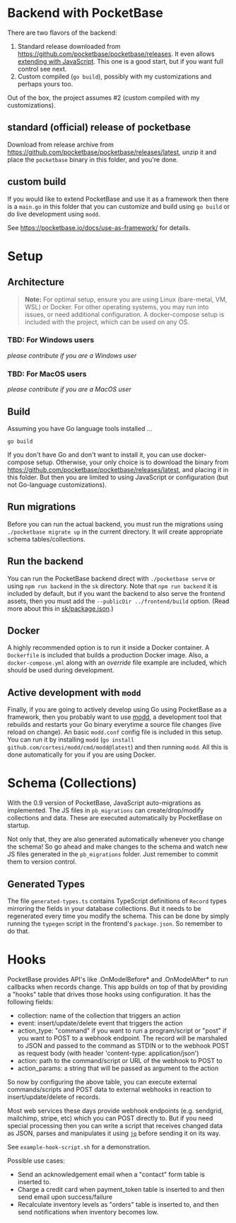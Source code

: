 # Backend with PocketBase

There are two flavors of the backend:

1. Standard release downloaded from https://github.com/pocketbase/pocketbase/releases. It even allows [extending with JavaScript](https://pocketbase.io/docs/js-overview/). This one is a good start, but if you want full control see next.
2. Custom compiled (`go build`), possibly with my customizations and perhaps yours too.

Out of the box, the project assumes #2 (custom compiled with my customizations).

## standard (official) release of pocketbase

Download from release archive from https://github.com/pocketbase/pocketbase/releases/latest, unzip it and place the `pocketbase` binary in this folder, and you're done.

## custom build

If you would like to extend PocketBase and use it as a framework then there is a `main.go` in this folder that you can customize and build using `go build` or do live development using `modd`.

See https://pocketbase.io/docs/use-as-framework/ for details.

# Setup

## Architecture

> **Note:** For optimal setup, ensure you are using Linux (bare-metal, VM, WSL) or Docker. For other operating systems, you may run into issues, or need additional configuration.
> A docker-compose setup is included with the project, which can be used on any OS.

### TBD: For Windows users

_please contribute if you are a Windows user_

### TBD: For MacOS users

_please contribute if you are a MacOS user_

## Build

Assuming you have Go language tools installed ...

`go build`

If you don't have Go and don't want to install it, you can use docker-compose setup. Otherwise, your only choice is to download the binary from https://github.com/pocketbase/pocketbase/releases/latest, and placing it in this folder. But then you are limited to using JavaScript or configuration (but not Go-language customizations).

## Run migrations

Before you can run the actual backend, you must run the migrations using `./pocketbase migrate up` in the current directory. It will create appropriate schema tables/collections.

## Run the backend

You can run the PocketBase backend direct with `./pocketbase serve` or using `npm run backend` in the `sk` directory. Note that `npm run backend` it is included by default, but if you want the backend to also serve the frontend assets, then you must add the `--publicDir ../frontend/build` option. (Read more about this in [sk/package.json](../sk/package.json).)

## Docker

A highly recommended option is to run it inside a Docker container. A `Dockerfile` is included that builds a production Docker image. Also, a `docker-compose.yml` along with an _override_ file example are included, which should be used during development.

## Active development with `modd`

Finally, if you are going to actively develop using Go using PocketBase as a framework, then you probably want to use [modd](https://github.com/cortesi/modd), a development tool that rebuilds and restarts your Go binary everytime a source file changes (live reload on change). An basic `modd.conf` config file is included in this setup. You can run it by installing `modd` (`go install github.com/cortesi/modd/cmd/modd@latest`) and then running `modd`. All this is done automatically for you if you are using Docker.

# Schema (Collections)

With the 0.9 version of PocketBase, JavaScript auto-migrations as implemented. The JS files in `pb_migrations` can create/drop/modify collections and data. These are executed automatically by PocketBase on startup.

Not only that, they are also generated automatically whenever you change the schema! So go ahead and make changes to the schema and watch new JS files generated in the `pb_migrations` folder. Just remember to commit them to version control.

## Generated Types

The file `generated-types.ts` contains TypeScript definitions of `Record` types mirroring the fields in your database collections. But it needs to be regenerated every time you modify the schema. This can be done by simply running the `typegen` script in the frontend's `package.json`. So remember to do that.

# Hooks

PocketBase provides API's like .OnModelBefore* and .OnModelAfter* to run
callbacks when records change. This app builds on top of that by providing
a "hooks" table that drives those hooks using configuration. It has the
following fields:

- collection: name of the collection that triggers an action
- event: insert/update/delete event that triggers the action
- action_type: "command" if you want to run a program/script or "post" if
  you want to POST to a webhook endpoint. The record will be marshaled to
  JSON and passed to the command as STDIN or to the webhook POST as
  request body (with header 'content-type: application/json')
- action: path to the command/script or URL of the webhook to POST to
- action_params: a string that will be passed as argument to the action

So now by configuring the above table, you can execute external commands/scripts
and POST data to external webhooks in reaction to insert/update/delete of
records.

Most web services these days provide webhook endpoints (e.g. sendgrid, mailchimp, stripe, etc) which you can POST directly to. But if you need special
processing then you can write a script that receives changed data as JSON, parses and manipulates it using [`jq`](https://github.com/stedolan/jq) before
sending it on its way.

See `example-hook-script.sh` for a demonstration.

Possible use cases:

- Send an acknowledgement email when a "contact" form table is inserted to.
- Charge a credit card when payment_token table is inserted to and then
  send email upon success/failure
- Recalculate inventory levels as "orders" table is inserted to, and then
  send notifications when inventory becomes low.
